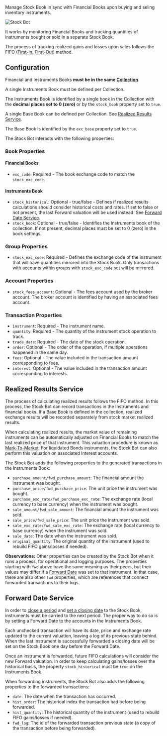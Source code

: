 Manage Stock Book in sync with Financial Books upon buying and seling inventory instruments.

![Stock Bot](https://docs.google.com/drawings/d/e/2PACX-1vQSjFxT6jVtwaiuDOEaDOaruFHWDp8YtT91lNUCw4BruKm3ZED__g1D4-5iAoi-J23j4v55Tk6ETg9R/pub?w=2848&h=1306)

It works by monitoring Financial Books and tracking quantities of instruments bought or sold in a separate Stock Book.

The process of tracking realized gains and losses upon sales follows the FIFO ([First-In, First-Out](https://medium.com/magnimetrics/first-in-first-out-fifo-inventory-costing-f0bc00096a59)) method.


## Configuration

Financial and Instruments Books **must be in the same [Collection](https://help.bkper.com/en/articles/4208937-collections)**.

A single Instruments Book must be defined per Collection.

The Instruments Book is identified by a single book in the Collection with the **decimal places set to 0 (zero)** or by the ```stock_book``` property set to ```true```.

A single Base Book can be defined per Collection. See [Realized Results Service](#realized-results-service).

The Base Book is identified by the ```exc_base``` property set to ```true```.

The Stock Bot interacts with the following properties:

### Book Properties

#### Financial Books
- ```exc_code```: Required - The book exchange code to match the ```stock_exc_code```.
#### Instruments Book
- ```stock_historical```: Optional - true/false - Defines if realized results calculations should consider historical costs and rates. If set to false or not present, the last Forward valuation will be used instead. See [Forward Date Service](#forward-date-service).
- ```stock_book```: Optional - true/false - Identifies the Instruments book of the collection. If not present, decimal places must be set to 0 (zero) in the book settings.

### Group Properties

- ```stock_exc_code```: Required - Defines the exchange code of the instrument that will have quantities mirrored into the Stock Book. Only transactions with accounts within groups with ```stock_exc_code``` set will be mirrored.

### Account Properties

- ```stock_fees_account```: Optional - The fees account used by the broker account. The broker account is identified by having an associated fees account.

### Transaction Properties 

- ```instrument```: Required - The instrument name.
- ```quantity```: Required - The quantity of the instrument stock operation to track.
- ```trade_date```: Required - The date of the stock operation.
- ```order```: Optional - The order of the operation, if multiple operations happened in the same day.
- ```fees```: Optional - The value included in the transaction amount corresponding to fees. 
- ```interest```: Optional - The value included in the transaction amount corresponding to interests. 


## Realized Results Service

The process of calculating realized results follows the FIFO method. In this process, the Stock Bot can record transactions in the Instruments and financial books. If a Base Book is defined in the collection, realized exchange results will be recorded separately from stock market realized results.

When calculating realized results, the market value of remaining instruments can be automatically adjusted on Financial Books to match the last realized price of that instrument. This valuation procedure is known as [Mark-To-Market](https://www.investopedia.com/terms/m/marktomarket.asp). For liquidated Bonds instruments, the Stock Bot can also perform this valuation on associated Interest accounts.

The Stock Bot adds the following properties to the generated transactions in the Instruments Book:

- ```purchase_amount/fwd_purchase_amount```: The financial amount the instrument was bought.
- ```purchase_price/fwd_purchase_price```: The unit price the instrument was bought.
- ```purchase_exc_rate/fwd_purchase_exc_rate```: The exchange rate (local currency to base currency) when the instrument was bought.
- ```sale_amount/fwd_sale_amount```: The financial amount the instrument was sold.
- ```sale_price/fwd_sale_price```: The unit price the instrument was sold.
- ```sale_exc_rate/fwd_sale_exc_rate```: The exchange rate (local currency to base currency) when the instrument was sold.
- ```sale_date```: The date when the instrument was sold.
- ```original_quantity```: The original quantity of the instrument (used to rebuild FIFO gains/losses if needed).

**Observations:**
Other properties can be created by the Stock Bot when it runs a process, for operational and logging purposes. The properties starting with ```fwd``` above have the same meaning as their peers, but their values may differ if a [Forward Date](#forward-date-service) was set to that instrument. In that case, there are also other ```fwd``` properties, which are references that connect forwarded transactions to their logs.


## Forward Date Service

In order to [close a period](https://help.bkper.com/en/articles/6000644-closing-a-period) and [set a closing date](https://help.bkper.com/en/articles/5100445-book-closing-and-lock-dates) to the Stock Book, instruments must be carried to the next period. The proper way to do so is by setting a Forward Date to the accounts in the Instruments Book.

Each unchecked transaction will have its date, price and exchange rate updated to the current valuation, leaving a log of its previous state behind. When the last instrument is successfully forwarded a closing date will be set on the Stock Book one day before the Forward Date.

Once an instrument is forwarded, future FIFO calculations will consider the new Forward valuation. In order to keep calculating gains/losses over the historical basis, the property ```stock_historical``` must be ```true``` on the Instruments Book.

When forwarding instruments, the Stock Bot also adds the following properties to the forwarded transactions:

- ```date```: The date when the transaction has occurred.
- ```hist_order```: The historical index the transaction had before being forwarded.
- ```hist_quantity```: The historical quantity of the instrument (used to rebuild FIFO gains/losses if needed).
- ```fwd_log```: The id of the forwarded transaction previous state (a copy of the transaction before being forwarded).
